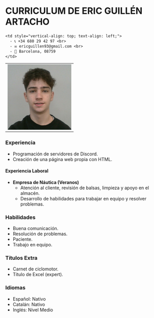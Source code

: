 # CURRICULUM DE ERIC GUILLÉN ARTACHO

<table>
  <tr>
    <td style="vertical-align: top;">
      <img src="https://raw.githubusercontent.com/EricGuillen93/EricGuillen93.github.io/main/foto%20eric.png" width="200">
    </td>
    
    <td style="vertical-align: top; text-align: left;">
      - 📞 +34 680 29 42 97 <br>
      - ✉️ ericguillen93@gmail.com <br>
      - 📍 Barcelona, 08759
    </td>
  </tr>
</table>

### Experiencia
- Programación de servidores de Discord.
- Creación de una página web propia con HTML.

#### Experiencia Laboral
- **Empresa de Náutica (Veranos)**
  - Atención al cliente, revisión de balsas, limpieza y apoyo en el almacén.
  - Desarrollo de habilidades para trabajar en equipo y resolver problemas.

### Habilidades
- Buena comunicación.
- Resolución de problemas.
- Paciente.
- Trabajo en equipo.

### Títulos Extra
- Carnet de ciclomotor.
- Título de Excel (expert).

### Idiomas

- Español: Nativo
- Catalán: Nativo
- Inglés: Nivel Medio

